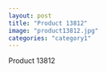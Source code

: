 ```yaml
---
layout: post
title: "Product 13812"
image: "product13812.jpg"
categories: "category1"
---
```

Product 13812

